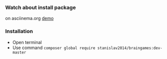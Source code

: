 ### Watch about install package 

on asciinema.org [demo](https://asciinema.org/a/4msXOJgIuwfoQmvuOi1BOJZGT)

### Installation

* Open terminal
* Use command `composer global require stanislav2014/braingames:dev-master
`
